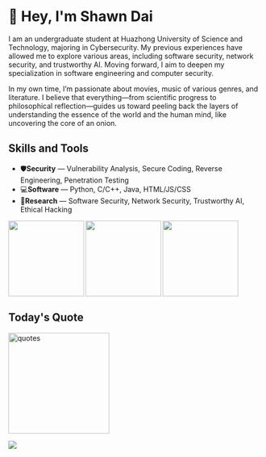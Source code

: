 # 👋 Hey, I'm Shawn Dai

I am an undergraduate student at Huazhong University of Science and Technology, majoring in Cybersecurity. My previous experiences have allowed me to explore various areas, including software security, network security, and trustworthy AI. Moving forward, I aim to deepen my specialization in software engineering and computer security.

In my own time, I’m passionate about movies, music of various genres, and literature. I believe that everything—from scientific progress to philosophical reflection—guides us toward peeling back the layers of understanding the essence of the world and the human mind, like uncovering the core of an onion.

## Skills and Tools

- 🛡️**Security** — Vulnerability Analysis, Secure Coding, Reverse Engineering, Penetration Testing
- 💻**Software** — Python, C/C++, Java, HTML/JS/CSS
- 🔬**Research** — Software Security, Network Security, Trustworthy AI, Ethical Hacking

<!-- ![light](https://raw.githubusercontent.com/Calvvnono/Calvvnono/output/github-contribution-grid-snake.svg) -->

<div>
  <img height="150" align="left" src="https://github-readme-stats.vercel.app/api?username=Calvvnono&count_private=true&include_all_commits=true&theme=vue&hide_rank=true&show_icons=true" />
  <img height="150" align="left" src="https://github-readme-stats.vercel.app/api/top-langs/?username=Calvvnono&layout=compact&theme=vue" />
  <!-- <img height="170" src="https://github-readme-stats.vercel.app/api/wakatime?username=Calvvnono&layout=compact&theme=radical" /> -->
  <img height="150" src="https://github-profile-summary-cards.vercel.app/api/cards/productive-time?username=Calvvnono&theme=vue&utcOffset=8" />
</div>

## Today's Quote
<img height="200" src="https://quotes-github-readme.vercel.app/api?type=horizontal&theme=transparent" alt="quotes" />

![](https://komarev.com/ghpvc/?username=Calvvnono&color=blueviolet)
